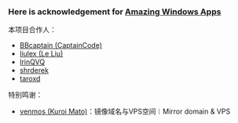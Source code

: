 ### Here is acknowledgement for [Amazing Windows Apps](https://github.com/AmazingApps/Amazing-Windows-Apps)

本项目合作人：

* [BBcaptain \(CaptainCode\)](https://github.com/BBcaptain)
* [liulex \(Le Liu\)](https://github.com/liulex)
* [lrinQVQ](https://github.com/lrinQVQ)
* [shrderek](https://github.com/shrderek)
* [taroxd](https://github.com/taroxd)

特别鸣谢：
* [venmos (Kuroi Mato)](https://github.com/venmos)：镜像域名与VPS空间︱Mirror domain & VPS
